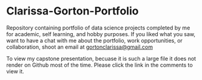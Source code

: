# Clarissa-Gorton-Portfolio
Repository containing portfolio of data science projects completed by me for academic, self learning, and hobby purposes. If you liked what you saw, want to have a chat with me about the portfolio, work opportunities, or collaboration, shoot an email at gortonclarissa@gmail.com

To view my capstone presentation, becuase it is such a large file it does not render on Github most of the time. Please click the link in the comments to view it. 
